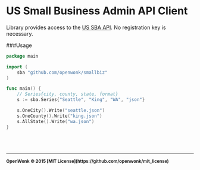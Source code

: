US Small Business Admin API Client
===================

Library provides access to the [US SBA API](http://data.worldbank.org/developers).  No registration key is necessary.

###Usage
```go
package main

import (
	sba "github.com/openwonk/smallbiz"
)

func main() {
	// Series{city, county, state, format}
	s := sba.Series{"Seattle", "King", "WA", "json"}

	s.OneCity().Write("seattle.json")
	s.OneCounty().Write("king.json")
	s.AllState().Write("wa.json")
}
```
<br>
<br>

<hr>
<small>
<strong>OpenWonk &copy; 2015 [MIT License](https://github.com/openwonk/mit_license)</strong>
</small>

